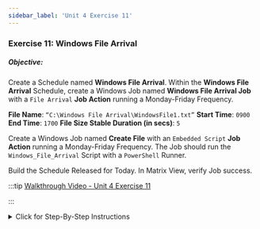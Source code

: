 ```yaml
---
sidebar_label: 'Unit 4 Exercise 11'
---
```


### Exercise 11: Windows File Arrival

##### Objective:


Create a Schedule named **Windows File Arrival**.
Within the **Windows File Arrival** Schedule, create a Windows Job named **Windows File Arrival Job** with a ```File Arrival``` **Job Action** running a Monday-Friday Frequency.

**File Name**: ```“C:\Windows File Arrival\WindowsFile1.txt”```
**Start Time**: ```0900```
**End Time**: ```1700```
**File Size Stable Duration (in secs)**: ```5```

Create a Windows Job named **Create File** with an ```Embedded Script``` **Job Action** running a Monday-Friday Frequency. The Job should run the ```Windows_File_Arrival``` Script with a ```PowerShell``` Runner.

Build the Schedule Released for Today. In Matrix View, verify Job success.

<!--
<div>
<video width="320" height="240" controls>
  <source src="videobasic/U4E11.mp4" type="video/mp4"></source>
Your browser does not support the video tag.
</video>
</div>
-->

:::tip [Walkthrough Video - Unit 4 Exercise 11](../static/videobasic/U4E11.mp4)

:::

<details>

<summary>Click for Step-By-Step Instructions</summary>

1.	Add a new **Schedule** called **Windows File Arrival**, add **Documentation** and use the default values for the Schedule.
2.	In the **Job Master** add a new Job to the **Windows File Arrival** Schedule.
	*	**Name**: **Windows File Arrival Job**
	*	**Job Type**: ```Windows```
	*	**Primary Machine**: ```SMATraining```
	*	**Job Action**: ```File Arrival```
	*	**User ID**: ```SMATRAINING\SMAUSER```
	*	**File Name**: ```“C:\Windows File Arrival\WindowsFile1.txt”```
	*	**Start Time**: ```0900```
	*	**End Time**: ```1700```
	*	**File Size Stable Duration (in secs)**: ```5```
3.	Give the Job a **Frequency** of **Mon-Fri-N**
4.	Add **Documentation** to the Job.
5.	With **Windows File Arrival** Schedule still selected in the **Job Master** click the **Add** button on the Job Master toolbar (or press Ctrl+N) to add a new Job.
	*	**Name**: **Create File**
	*	**Job Type**: ```Windows```
	*	**Primary Machine**: ```SMATraining```
	*	**Job Action**: ```Embedded Script```
	*	**User ID**: ```SMATRAINING\SMAUSER```
	*	**Script**: ```Windows_File_Arrival```
	*	**Version**: ```LATEST```
	*	**Runner**: ```PowerShell```
	*	**Arguments**: Do not type anything (leave it blank)
	*	Save the Job
6.	Give the Job the **Frequency** of ```Mon-Fri-N```. 
	*	Give the Job a **Job Build Status**, of **On Hold**.
7.	Close the **Schedule Master** and the **Job Master**.
8.	Outside of OpCon verify that the folder: ```C:\Windows File Arrival```
Does exist and is **empty**.
9.	Back to **EM**, build the **Windows File Arrival** Schedule Released for today only.
10.	Switch to one of the **Operations views**.  
11.	Notice the **Windows File Arrival Job** is just running.
12.	Release the **Create File Job** in the **Windows File Arrival** Schedule.  
13.	Once the Job runs, verify that the file was created, and both Jobs **Finished OK**.

</details>